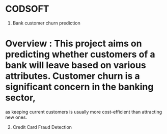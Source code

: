 # CODSOFT 
1. Bank customer churn prediction
   
# Overview : This project aims on predicting whether customers of a bank will leave based on various attributes. Customer churn is a significant concern in the banking sector, 
 as keeping current customers is usually more cost-efficient than attracting new ones.

2. Credit Card Fraud Detection
   
 
